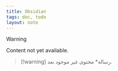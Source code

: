 ```yaml
---
title: Obsidian
tags: doc, todo
layout: note 
---
```


> [!warning]
> Content not yet available.
> 

 >[!warning] رسالة*
> محتوى غير موجود بعد.
> 